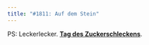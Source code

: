 ```yaml
---
title: "#1811: Auf dem Stein"
---
```


PS:
Leckerlecker. <a href="http://www.fonflatter.de/kalender"><strong>Tag des Zuckerschleckens</strong></a>. 

